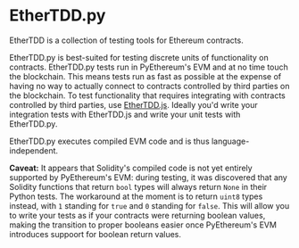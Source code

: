 # EtherTDD.py 
EtherTDD is a collection of testing tools for Ethereum contracts.

EtherTDD.py is best-suited for testing discrete units of functionality on contracts. EtherTDD.py tests run in PyEthereum's EVM and at no time touch the blockchain. This means tests run as fast as possible at the expense of having no way to actually connect to contracts controlled by third parties on the blockchain. To test functionality that requires integrating with contracts controlled by third parties, use [EtherTDD.js](https://github.com/ethermarket/ethertdd.js). Ideally you'd write your integration tests with EtherTDD.js and write your unit tests with EtherTDD.py.

EtherTDD.py executes compiled EVM code and is thus language-independent.

**Caveat:** It appears that Solidity's compiled code is not yet entirely supported by PyEthereum's EVM: during testing, it was discovered that any Solidity functions that return `bool` types will always return `None` in their Python tests. The workaround at the moment is to return `uint8` types instead, with `1` standing for `true` and `0` standing for `false`. This will allow you to write your tests as if your contracts were returning boolean values, making the transition to proper booleans easier once PyEthereum's EVM introduces suppoort for boolean return values.
